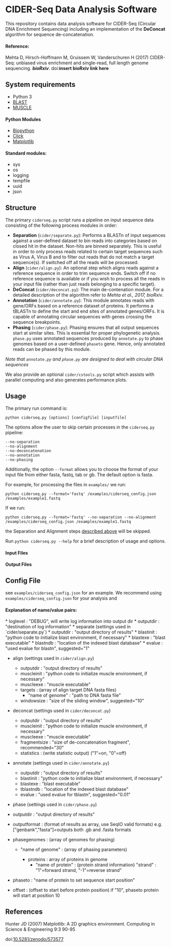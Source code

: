 <H1>CIDER-Seq Data Analysis Software</H1>

This repository contains data analysis software for CIDER-Seq (Circular DNA Enrichment Sequencing) including an implementation of the **DeConcat** algorithm for sequence de-concatenation.

<H4>Reference:</H4>

Mehta D, Hirsch-Hoffmann M, Gruissem W, Vanderschuren H (2017) CIDER-Seq: unbiased virus enrichment and single-read, full length genome sequencing. ***bioRxiv***. doi:**insert bioRxiv link here**

<H2>System requirements</H2>

* Python 3
* [BLAST](https://blast.ncbi.nlm.nih.gov/Blast.cgi?PAGE_TYPE:BlastDocs&DOC_TYPE:Download "BLAST download page")
* [MUSCLE](http://www.drive5.com/muscle/ "MUSCLE homepage")

<H4>Python Modules</H4>

* [Biopython](https://www.biopython.org)
* [Click](http://click.pocoo.org/5/)
* [Matplotlib](https://matplotlib.org/)

<H4>Standard modules:</H4>

* sys
* os
* logging
* tempfile
* uuid
* json

<H2>Structure</H2>

The primary `ciderseq.py` script runs a pipeline on input sequence data consisting of the following process modules in order:
* **Separation** (`cider/separate.py`): Performs a BLASTn of input sequences against a user-defined dataset to bin reads into categories based on closed hit in the dataset. Non-hits are binned separately. This is useful in order to only process reads related to certain target sequences such as Virus A, Virus B and to filter out reads that do not match a target sequence(s). If switched off all the reads will be processed.
* **Align** (`cider/align.py`): An optional step which aligns reads against a reference sequence in order to trim sequence ends. Switch off if no reference sequence is available or if you wish to process all the reads in your input file (rather than just reads belonging to a specific target).
* **DeConcat** (`cider/deconcat.py`): The main de-contenation module. For a detailed description of the algorithm refer to *Mehta et al., 2017, bioRxiv*.
* **Annotation** (`cider/annotate.py`): This module annotates reads with gene/ORFs based on a reference dataset of proteins. It performs a tBLASTn to define the start and end sites of annotated genes/ORFs. It is capable of annotating circular sequences with genes crossing the sequence breakpoints.
* **Phasing** (`cider/phase.py`): Phasing ensures that all output sequences start at similar sites. This is essential for proper phylogenetic analysis. `phase.py` uses annotated sequences produced by `annotate.py` to phase genomes based on a user-defined `phaseto` gene. Hence, only annotated reads can be phased by this module.

*Note that `annotate.py` and `phase.py` are designed to deal with circular DNA sequences*

We also provide an optional `cider/cstools.py` script which assists with parallel computing and also generates performance plots.

<H2>Usage</H2>
The primary run command is:

`python ciderseq.py [options] [configfile] [inputfile]`

The options allow the user to skip certain processes in the `ciderseq.py` pipeline:
```
--no-separation
--no-alignment
--no-deconcatenation
--no-annotation
--no-phasing
```

Additionally, the option `--format` allows you to choose the format of your input file from either fasta, fastq, tab or gb. The default option is fasta.

 For example, for processing the files in `examples/` we run:

 `python ciderseq.py --format='fastq' /examples/ciderseq_config.json /examples/example1.fastq`

If we run:

`python ciderseq.py --format='fastq' --no-separation --no-alignment /examples/ciderseq_config.json /examples/example1.fastq`

the Separation and Alignment steps [described above](#structure) will be skipped.

Run `python ciderseq.py --help` for a brief description of usage and options.

<H4>Input Files</H4>

<H4>Output Files</H4>

<H2>Config File</H2>

see `examples/ciderseq_config.json` for an example.
We recommend using `examples/ciderseq_config.json` for your analysis and

<H4>Explanation of name/value pairs:</H4>
* loglevel : "DEBUG", will write log information into output dir
* outputdir : "destination of log information"
* separate (settings used in `cider/separate.py`)
	* outputdir : "output directory of results"
	* blastinit : "python code to initialize blast environment, if necessary"
	* blastexe : "blast executable"
	* blastndb : "location of the indexed blast database"
	* evalue : "used evalue for blastn", suggested="1"

* align (settings used in `cider/align.py`)
	* outputdir : "output directory of results"
	* muscleinit : "python code to initialize muscle environment, if necessary"
	* muscleexe : "muscle executable"
	* targets : (array of align target DNA fasta files)
		* "name of genome" : "path to DNA fasta file"
	* windowsize : "size of the sliding window", suggested="10"

* deconcat (settings used in `cider/deconcat.py`)
	* outputdir : "output directory of results"
	* muscleinit : "python code to initialize muscle environment, if necessary"
	* muscleexe : "muscle executable"
	* fragmentsize : "size of de-concatenation fragment", recommended="30"
	* statistics : (write statistic output) ("1"=on, "0"=off)

* annotate (settings used in `cider/annotate.py`)
	* outputdir : "output directory of results"
	* blastinit : "python code to initialize blast environment, if necessary"
	* blastexe : "blast executable"
	* tblastndb : "location of the indexed blast database"
	* evalue : "used evalue for tblastn", suggested="0.01"

* phase (settings used in `cider/phase.py`)

 * outputdir : "output directory of results"
 * outputformat : (format of results as array, use SeqIO valid formats) e.g. ["genbank","fasta"]=outputs both .gb and .fasta formats
 * phasegenomes : (array of genomes for phasing)

 	* "name of genome" : (array of phasing parameters)

		* proteins : array of proteins in genome
			* "name of protein" : (protein strand information) "strand" : "1"=forward strand, "-1"=reverse strand"

 * phaseto : "name of protein to set sequence start position"
 * offset : (offset to start before protein position) if "10", phaseto protein will start at position 10

<H2>References</H2>
Hunter JD (2007) Matplotlib: A 2D graphics environment. Computing in Science & Engineering 9:3 90-95

doi:[10.5281/zenodo/573577](https://zenodo.org/record/573577#.WWjXm9N96L4)
